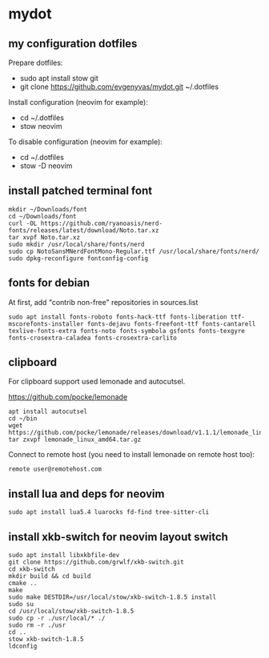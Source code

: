 mydot
=====

my configuration dotfiles
-------------------------

Prepare dotfiles:
- sudo apt install stow git
- git clone https://github.com/evgenyvas/mydot.git ~/.dotfiles

Install configuration (neovim for example):
- cd ~/.dotfiles
- stow neovim

To disable configuration (neovim for example):
- cd ~/.dotfiles
- stow -D neovim

install patched terminal font
-----------------------------

```
mkdir ~/Downloads/font
cd ~/Downloads/font
curl -OL https://github.com/ryanoasis/nerd-fonts/releases/latest/download/Noto.tar.xz
tar xvpf Noto.tar.xz
sudo mkdir /usr/local/share/fonts/nerd
sudo cp NotoSansMNerdFontMono-Regular.ttf /usr/local/share/fonts/nerd/
sudo dpkg-reconfigure fontconfig-config
```

fonts for debian
------------------

At first, add "contrib non-free" repositories in sources.list

```
sudo apt install fonts-roboto fonts-hack-ttf fonts-liberation ttf-mscorefonts-installer fonts-dejavu fonts-freefont-ttf fonts-cantarell texlive-fonts-extra fonts-noto fonts-symbola gsfonts fonts-texgyre fonts-crosextra-caladea fonts-crosextra-carlito
```

clipboard
---------

For clipboard support used lemonade and autocutsel.

https://github.com/pocke/lemonade

```
apt install autocutsel
cd ~/bin
wget https://github.com/pocke/lemonade/releases/download/v1.1.1/lemonade_linux_amd64.tar.gz
tar zxvpf lemonade_linux_amd64.tar.gz
```

Connect to remote host (you need to install lemonade on remote host too):

```
remote user@remotehost.com
```

install lua and deps for neovim
-------------------------------

```
sudo apt install lua5.4 luarocks fd-find tree-sitter-cli
```

install xkb-switch for neovim layout switch
-------------------------------------------

```
sudo apt install libxkbfile-dev
git clone https://github.com/grwlf/xkb-switch.git
cd xkb-switch
mkdir build && cd build
cmake ..
make
sudo make DESTDIR=/usr/local/stow/xkb-switch-1.8.5 install
sudo su
cd /usr/local/stow/xkb-switch-1.8.5
sudo cp -r ./usr/local/* ./
sudo rm -r ./usr
cd ..
stow xkb-switch-1.8.5
ldconfig
```

